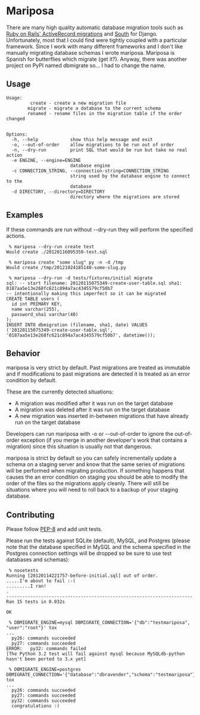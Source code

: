 Mariposa
=========

There are many high quality automatic database migration tools such as [Ruby on Rails' ActiveRecord migrations](http://guides.rubyonrails.org/migrations.html) and [South](http://south.aeracode.org/) for Django. Unfortunately, most that I could find were tightly coupled with a particular framework. Since I work with many different frameworks and I don't like manually migrating database schemas I wrote mariposa. Mariposa is Spanish for butterflies which migrate (get it?). Anyway, there was another project on PyPI named dbmigrate so... I had to change the name.


Usage
-----

    Usage:
             create - create a new migration file
            migrate - migrate a database to the current schema
            renamed - rename files in the migration table if the order changed


    Options:
      -h, --help            show this help message and exit
      -o, --out-of-order    allow migrations to be run out of order
      -n, --dry-run         print SQL that would be run but take no real action
      -e ENGINE, --engine=ENGINE
                            database engine
      -c CONNECTION_STRING, --connection-string=CONNECTION_STRING
                            string used by the database engine to connect to the
                            database
      -d DIRECTORY, --directory=DIRECTORY
                            directory where the migrations are stored


Examples
--------

If these commands are run without --dry-run they will perform the specified actions.

     % mariposa --dry-run create test
    Would create ./20120116095350-test.sql

     % mariposa create "some slug" py -n -d /tmp
    Would create /tmp/20121024185140-some-slug.py

     % mariposa --dry-run -d tests/fixtures/initial migrate
    sql: -- start filename: 20120115075349-create-user-table.sql sha1: 0187aa5e13e268fc621c894a7ac4345579cf50b7
    -- intentionally making this imperfect so it can be migrated
    CREATE TABLE users (
      id int PRIMARY KEY,
      name varchar(255),
      password_sha1 varchar(40)
    );
    INSERT INTO dbmigration (filename, sha1, date) VALUES ('20120115075349-create-user-table.sql', '0187aa5e13e268fc621c894a7ac4345579cf50b7', datetime());


Behavior
--------

mariposa is very strict by default. Past migrations are treated as immutable and if modifications to past migrations are detected it is treated as an error condition by default.

These are the currently detected situations:

* A migration was modified after it was run on the target database
* A migration was deleted after it was run on the target database
* A new migration was inserted in-between migrations that have already run on the target database

Developers can run mariposa with -o or --out-of-order to ignore the out-of-order exception (if you merge in another developer's work that contains a migration) since this situation is usually not that dangerous.

mariposa is strict by default so you can safely incrementally update a schema on a staging server and know that the same series of migrations will be performed when migrating production. If something happens that causes the an error condition on staging you should be able to modify the order of the files so the migrations apply cleanly. There will still be situations where you will need to roll back to a backup of your staging database.

Contributing
------------

Please follow [PEP-8](http://www.python.org/dev/peps/pep-0008/) and add unit tests.

Please run the tests against SQLite (default), MySQL, and Postgres (please note that the database specified in MySQL and the schema specified in the Postgres connection settings will be dropped so be sure to use test databases and schemas):

     % nosetests
    Running [20120114221757-before-initial.sql] out of order.
    .....I'm about to fail :-(
    .........I ran!
    .
    ----------------------------------------------------------------------
    Ran 15 tests in 0.032s
    
    OK
    
     % DBMIGRATE_ENGINE=mysql DBMIGRATE_CONNECTION='{"db":"testmariposa", "user":"root"}' tox
    ...
      py26: commands succeeded
      py27: commands succeeded
    ERROR:   py32: commands failed
    [The Python 3.2 test will fail against mysql because MySQLdb-python hasn't been ported to 3.x yet]
    
     % DBMIGRATE_ENGINE=postgres DBMIGRATE_CONNECTION='{"database":"dbravender","schema":"testmariposa"}' tox
    ...
      py26: commands succeeded
      py27: commands succeeded
      py32: commands succeeded
      congratulations :)


